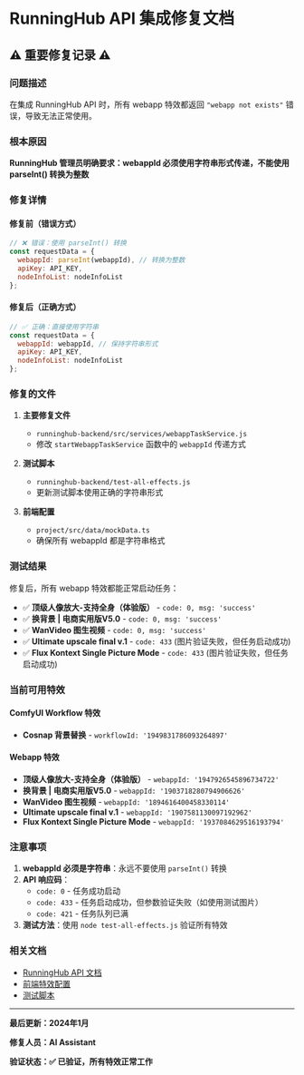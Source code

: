 # RunningHub API 集成修复文档

## ⚠️ 重要修复记录 ⚠️

### 问题描述
在集成 RunningHub API 时，所有 webapp 特效都返回 `"webapp not exists"` 错误，导致无法正常使用。

### 根本原因
**RunningHub 管理员明确要求：webappId 必须使用字符串形式传递，不能使用 parseInt() 转换为整数**

### 修复详情

#### 修复前（错误方式）
```javascript
// ❌ 错误：使用 parseInt() 转换
const requestData = {
  webappId: parseInt(webappId), // 转换为整数
  apiKey: API_KEY,
  nodeInfoList: nodeInfoList
};
```

#### 修复后（正确方式）
```javascript
// ✅ 正确：直接使用字符串
const requestData = {
  webappId: webappId, // 保持字符串形式
  apiKey: API_KEY,
  nodeInfoList: nodeInfoList
};
```

### 修复的文件

1. **主要修复文件**
   - `runninghub-backend/src/services/webappTaskService.js`
   - 修改 `startWebappTaskService` 函数中的 `webappId` 传递方式

2. **测试脚本**
   - `runninghub-backend/test-all-effects.js`
   - 更新测试脚本使用正确的字符串形式

3. **前端配置**
   - `project/src/data/mockData.ts`
   - 确保所有 webappId 都是字符串格式

### 测试结果

修复后，所有 webapp 特效都能正常启动任务：

- ✅ **顶级人像放大-支持全身（体验版）** - `code: 0, msg: 'success'`
- ✅ **换背景 | 电商实用版V5.0** - `code: 0, msg: 'success'`
- ✅ **WanVideo 图生视频** - `code: 0, msg: 'success'`
- ✅ **Ultimate upscale final v.1** - `code: 433` (图片验证失败，但任务启动成功)
- ✅ **Flux Kontext Single Picture Mode** - `code: 433` (图片验证失败，但任务启动成功)

### 当前可用特效

#### ComfyUI Workflow 特效
- **Cosnap 背景替换** - `workflowId: '1949831786093264897'`

#### Webapp 特效
- **顶级人像放大-支持全身（体验版）** - `webappId: '1947926545896734722'`
- **换背景 | 电商实用版V5.0** - `webappId: '1903718280794906626'`
- **WanVideo 图生视频** - `webappId: '1894616400458330114'`
- **Ultimate upscale final v.1** - `webappId: '1907581130097192962'`
- **Flux Kontext Single Picture Mode** - `webappId: '1937084629516193794'`

### 注意事项

1. **webappId 必须是字符串**：永远不要使用 `parseInt()` 转换
2. **API 响应码**：
   - `code: 0` - 任务成功启动
   - `code: 433` - 任务启动成功，但参数验证失败（如使用测试图片）
   - `code: 421` - 任务队列已满
3. **测试方法**：使用 `node test-all-effects.js` 验证所有特效

### 相关文档

- [RunningHub API 文档](./runninghub-backend/README.md)
- [前端特效配置](./project/src/data/mockData.ts)
- [测试脚本](./runninghub-backend/test-all-effects.js)

---

**最后更新：2024年1月**

**修复人员：AI Assistant**

**验证状态：✅ 已验证，所有特效正常工作** 
